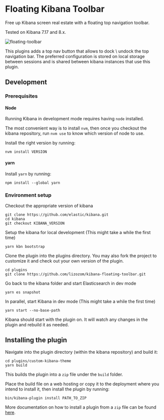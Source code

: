 # Floating Kibana Toolbar

Free up Kibana screen real estate with a floating top navigation toolbar.

Tested on Kibana 7.17 and 8.x.

![floating-toolbar](https://user-images.githubusercontent.com/3016806/193449690-a6ceb4f3-fe71-40b2-a26a-25ad1aa416f2.gif)

This plugins adds a top nav button that allows to dock \ undock the top navigation bar.
The preferred configuration is stored on local storage between sessions and is shared between kibana instances that use this plugin.

## Development

### Prerequisites

#### Node

Running Kibana in development mode requires having `node` installed.

The most convenient way is to install `nvm`, then once you checkout the kibana repository, run `nvm use` to know which version of node to use.

Install the right version by running:

```
nvm install VERSION
```

#### yarn

Install `yarn` by running: 

```
npm install --global yarn
```

### Environment setup

Checkout the appropriate version of kibana

```
git clone https://github.com/elastic/kibana.git
cd kibana
git checkout KIBANA_VERSION
```

Setup the kibana for local development (This might take a while the first time)

```
yarn kbn bootstrap 
```

Clone the plugin into the plugins directory.
You may also fork the project to customize it and check out your own version of the plugin.

```
cd plugins
git clone https://github.com/lizozom/kibana-floating-toolbar.git
```

Go back to the kibana folder and start Elasticsearch in dev mode

```
yarn es snapshot
```

In parallel, start Kibana in dev mode (This might take a while the first time)

```
yarn start --no-base-path
```

Kibana should start with the plugin on.
It will watch any changes in the plugin and rebuild it as needed.

## Installing the plugin

Navigate into the plugin directory (within the kibana repository) and build it:

```
cd plugins/custom-kibana-theme
yarn build
```

This builds the plugin into a `zip` file under the `build` folder.

Place the build file on a web hosting or copy it to the deployment where you intend to install it, then install the plugin by running:

```
bin/kibana-plugin install PATH_TO_ZIP
```

More documentation on how to install a plugin from a `zip` file can be found [here](https://www.elastic.co/guide/en/kibana/master/kibana-plugins.html).
